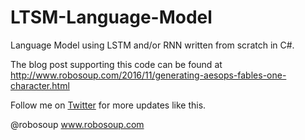 # LTSM-Language-Model

Language Model using LSTM and/or RNN written from scratch in C#.

The blog post supporting this code can be found at http://www.robosoup.com/2016/11/generating-aesops-fables-one-character.html

Follow me on [Twitter](https://twitter.com/Robosoup) for more updates like this.

@robosoup
www.robosoup.com
